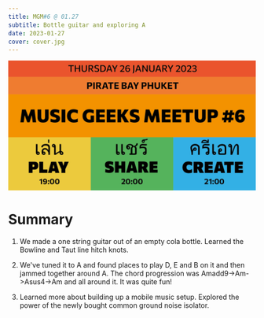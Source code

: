 ```yaml
---
title: MGM#6 @ 01.27
subtitle: Bottle guitar and exploring A
date: 2023-01-27
cover: cover.jpg
---
```


![Cover](./MGM6.png)

<youtube-embed video="CEcb7Ya6vFY" />

# Summary

1. We made a one string guitar out of an empty cola bottle. Learned the Bowline and Taut line hitch knots.

2. We've tuned it to A and found places to play D, E and B on it and then jammed together around A. The chord progression was Amadd9->Am->Asus4->Am and all around it. It was quite fun!

3. Learned more about building up a mobile music setup. Explored the power of the newly bought common ground noise isolator.

<youtube-embed video="S8UT1iEj_p4" />
